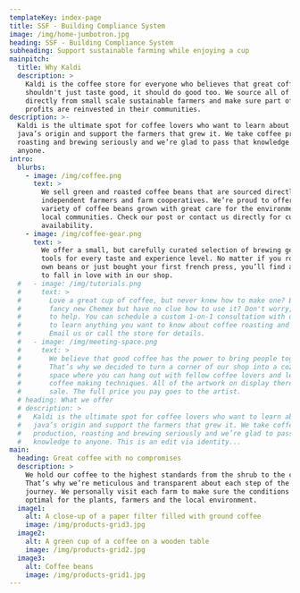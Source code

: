 ```yaml
---
templateKey: index-page
title: SSF - Building Compliance System
image: /img/home-jumbotron.jpg
heading: SSF - Building Compliance System
subheading: Support sustainable farming while enjoying a cup
mainpitch:
  title: Why Kaldi
  description: >
    Kaldi is the coffee store for everyone who believes that great coffee
    shouldn't just taste good, it should do good too. We source all of our beans
    directly from small scale sustainable farmers and make sure part of the
    profits are reinvested in their communities.
description: >-
  Kaldi is the ultimate spot for coffee lovers who want to learn about their
  java’s origin and support the farmers that grew it. We take coffee production,
  roasting and brewing seriously and we’re glad to pass that knowledge to
  anyone.
intro:
  blurbs:
    - image: /img/coffee.png
      text: >
        We sell green and roasted coffee beans that are sourced directly from
        independent farmers and farm cooperatives. We’re proud to offer a
        variety of coffee beans grown with great care for the environment and
        local communities. Check our post or contact us directly for current
        availability.
    - image: /img/coffee-gear.png
      text: >
        We offer a small, but carefully curated selection of brewing gear and
        tools for every taste and experience level. No matter if you roast your
        own beans or just bought your first french press, you’ll find a gadget
        to fall in love with in our shop.
  #   - image: /img/tutorials.png
  #     text: >
  #       Love a great cup of coffee, but never knew how to make one? Bought a
  #       fancy new Chemex but have no clue how to use it? Don't worry, we’re here
  #       to help. You can schedule a custom 1-on-1 consultation with our baristas
  #       to learn anything you want to know about coffee roasting and brewing.
  #       Email us or call the store for details.
  #   - image: /img/meeting-space.png
  #     text: >
  #       We believe that good coffee has the power to bring people together.
  #       That’s why we decided to turn a corner of our shop into a cozy meeting
  #       space where you can hang out with fellow coffee lovers and learn about
  #       coffee making techniques. All of the artwork on display there is for
  #       sale. The full price you pay goes to the artist.
  # heading: What we offer
  # description: >
  #   Kaldi is the ultimate spot for coffee lovers who want to learn about their
  #   java’s origin and support the farmers that grew it. We take coffee
  #   production, roasting and brewing seriously and we’re glad to pass that
  #   knowledge to anyone. This is an edit via identity...
main:
  heading: Great coffee with no compromises
  description: >
    We hold our coffee to the highest standards from the shrub to the cup.
    That’s why we’re meticulous and transparent about each step of the coffee’s
    journey. We personally visit each farm to make sure the conditions are
    optimal for the plants, farmers and the local environment.
  image1:
    alt: A close-up of a paper filter filled with ground coffee
    image: /img/products-grid3.jpg
  image2:
    alt: A green cup of a coffee on a wooden table
    image: /img/products-grid2.jpg
  image3:
    alt: Coffee beans
    image: /img/products-grid1.jpg
---
```

